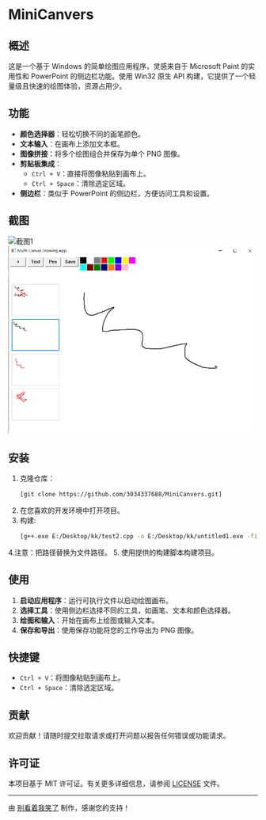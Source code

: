 # MiniCanvers

## 概述

这是一个基于 Windows 的简单绘图应用程序，灵感来自于 Microsoft Paint 的实用性和 PowerPoint 的侧边栏功能。使用 Win32 原生 API 构建，它提供了一个轻量级且快速的绘图体验，资源占用少。

## 功能

- **颜色选择器**：轻松切换不同的画笔颜色。
- **文本输入**：在画布上添加文本框。
- **图像拼接**：将多个绘图组合并保存为单个 PNG 图像。
- **剪贴板集成**：
  - `Ctrl + V`：直接将图像粘贴到画布上。
  - `Ctrl + Space`：清除选定区域。
- **侧边栏**：类似于 PowerPoint 的侧边栏，方便访问工具和设置。

## 截图

![截图1](![image](@6CUK}EE8S4SJA5VNV~$7}2.png)
)
![截图2](@6CUK}EE8S4SJA5VNV~$7}2.png)

## 安装

1. 克隆仓库：
   ```bash
   [git clone https://github.com/3034337688/MiniCanvers.git]
   ```
2. 在您喜欢的开发环境中打开项目。
3. 构建:
   ```bash
   [g++.exe E:/Desktop/kk/test2.cpp -o E:/Desktop/kk/untitled1.exe -finput-charset=UTF-8 -fexec-charset=gbk -g3 -pipe -Wall -D_DEBUG -DUNICODE -D_UNICODE -mwindows -LE:/Desktop/curl-8.11.0_2-win64-mingw/curl-8.11.0_2-win64-mingw/lib -Wl,--stack,12582912 -LC:\Windows\System32 -lgdi32 -luser32 -lcomctl32 -lcomdlg32 -lgdiplus -lshlwapi -static]
   
   ```
4.注意：把路径替换为文件路径。
5. 使用提供的构建脚本构建项目。

## 使用

1. **启动应用程序**：运行可执行文件以启动绘图画布。
2. **选择工具**：使用侧边栏选择不同的工具，如画笔、文本和颜色选择器。
3. **绘图和输入**：开始在画布上绘图或输入文本。
4. **保存和导出**：使用保存功能将您的工作导出为 PNG 图像。

## 快捷键

- `Ctrl + V`：将图像粘贴到画布上。
- `Ctrl + Space`：清除选定区域。

## 贡献

欢迎贡献！请随时提交拉取请求或打开问题以报告任何错误或功能请求。

## 许可证

本项目基于 MIT 许可证。有关更多详细信息，请参阅 [LICENSE](LICENSE) 文件。

---

由 [别看着我笑了](https://baidu.com) 制作，感谢您的支持！
